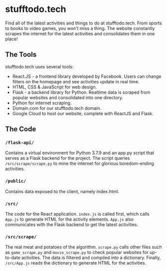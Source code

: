 # stufftodo.tech

Find all of the latest activities and things to do at stufftodo.tech.
From sports to books to video games, you won't miss a thing. The website
constantly scrapes the internet for the latest activities and consolidates
them in one place!

## The Tools
stufftodo.tech uses several tools:
* React.JS - a frontend library developed by Facebook. Users can change
filters on the homepage and see activities update in real time.
* HTML, CSS & JavaScript for web design.
* Flask - a backend library for Python. Realtime data is scraped from
popular websites and consolidated into one directory.
* Python for internet scraping.
* Domain.com for our stufftodo.tech domain.
* Google Cloud to host our website, complete with ReactJS and Flask.

## The Code

### `/flask-api/`
Contains a virtual environment for Python 3.7.9 and an app.py script that
serves as a Flask backend for the project. The script queries
`/src/scrape/scrape.py` to mine the internet for glorious boredom-ending
activities.

### `/public/`
Contains data exposed to the client, namely index.html.

### `/src/`
The code for the React application. `index.js` is called first, which calls
`App.js` to generate HTML for the activity elements. `App.js` also communicates
with the Flask backend to get the latest activities.

### `/src/scrape/`
The real meat and potatoes of the algorithm. `scrape.py` calls other files
such as `game_scrape.py` and `movie_scrape.py` to check popular websites
for up-to-date activities. The data is filtered and compiled into a dictionary.
Finally, `/src/App.js` reads the dictionary to generate HTML for the activities.
